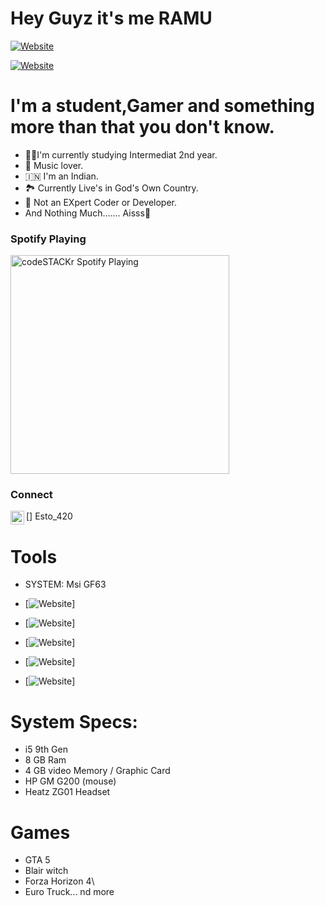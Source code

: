 # Hey Guyz it's me RAMU

[![Website](https://img.shields.io/website?label=TeamUNITED.com&style=for-the-badge&url=https%3A%2F%2Fcodestackr.com)](https://cutt.ly/GjBGQ0D)

[![Website](https://img.shields.io/website?label=Ramu_of_Telegram&style=for-the-badge&url=https%3A%2F%2Fcodestackr.com)](https://t.me/esto_420)


# I'm a student,Gamer and something more than that you don't know.


- 👨‍🎓I'm currently studying Intermediat 2nd year.
- 🎵 Music lover.
- 🇮🇳 I'm an Indian.
- 🏞️ Currently Live's in God's Own Country.
- 🤖 Not an EXpert Coder or Developer.
- And Nothing Much....... Aisss🤤


### Spotify Playing

[<img src="https://now-playing-codestackr.vercel.app/api/spotify-playing" alt="codeSTACKr Spotify Playing" width="350" />](https://open.spotify.com/track/4IlqQhaxrGPxmg35YcXXuS?si)

### Connect 

[<img align="left" alt="esto_420 | Instagram" width="22px" src="https://cdn.jsdelivr.net/npm/simple-icons@v3/icons/instagram.svg" />] Esto_420

# Tools 

- SYSTEM: Msi GF63

- [![Website](https://img.shields.io/website?label=HEROKU&style=for-the-badge&url=https%3A%2F%2Fcodestackr.com)]

- [![Website](https://img.shields.io/website?label=GitHub&style=for-the-badge&url=https%3A%2F%2Fcodestackr.com)]

- [![Website](https://img.shields.io/website?label=MongoDB&style=for-the-badge&url=https%3A%2F%2Fcodestackr.com)]

- [![Website](https://img.shields.io/website?label=VScode&style=for-the-badge&url=https%3A%2F%2Fcodestackr.com)]

- [![Website](https://img.shields.io/website?label=TELEGRAM&style=for-the-badge&url=https%3A%2F%2Fcodestackr.com)]
# System Specs: 



- i5 9th Gen
- 8 GB Ram
- 4 GB video Memory / Graphic Card
- HP GM G200 (mouse)
- Heatz ZG01 Headset


# Games 

- GTA 5
- Blair witch
- Forza Horizon 4\
- Euro Truck... nd more
